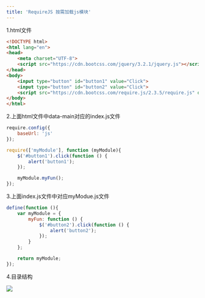 ```yaml
---
title: 'RequireJS 按需加载js模块'
---   
```

1.html文件

```html
<!DOCTYPE html>
<html lang="en">
<head>
    <meta charset="UTF-8">
    <script src="https://cdn.bootcss.com/jquery/3.2.1/jquery.js"></script>
</head>
<body>
    <input type="button" id="button1" value="Click">
    <input type="button" id="button2" value="Click">
    <script src="https://cdn.bootcss.com/require.js/2.3.5/require.js" data-main="js/index"></script>
</body>
</html>
```
  

2.上面html文件中data-main对应的index.js文件

```javascript
require.config({
    baseUrl: 'js'
});

require(['myModule'], function (myModule){
    $('#button1').click(function () {
        alert('button1');
    });

    myModule.myFun();
});
```
  

3.上面index.js文件中对应myModue.js文件

```javascript
define(function (){
    var myModule = {
        myFun: function () {
            $('#button2').click(function () {
                alert('button2');
            });
        }
    };

    return myModule;
});
```
  

4.目录结构

![](https://img-blog.csdn.net/20170830110353658?watermark/2/text/aHR0cDovL2Jsb2cuY3Nkbi5uZXQveHV0b25nYmFv/font/5a6L5L2T/fontsize/400/fill/I0JBQkFCMA/dissolve/70/gravity/Center)
